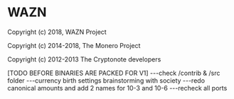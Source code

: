 # WAZN

Copyright (c) 2018, WAZN Project

Copyright (c) 2014-2018, The Monero Project

Copyright (c) 2012-2013 The Cryptonote developers








[TODO BEFORE BINARIES ARE PACKED FOR V1]
---check /contrib & /src folder
---currency birth settings brainstorming with society
---redo canonical amounts and add 2 names for 10-3 and 10-6
---recheck all ports

